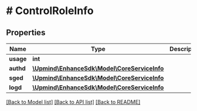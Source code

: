 # # ControlRoleInfo

## Properties

Name | Type | Description | Notes
------------ | ------------- | ------------- | -------------
**usage** | **int** |  |
**authd** | [**\Upmind\EnhanceSdk\Model\CoreServiceInfo**](CoreServiceInfo.md) |  |
**sged** | [**\Upmind\EnhanceSdk\Model\CoreServiceInfo**](CoreServiceInfo.md) |  |
**logd** | [**\Upmind\EnhanceSdk\Model\CoreServiceInfo**](CoreServiceInfo.md) |  |

[[Back to Model list]](../../README.md#models) [[Back to API list]](../../README.md#endpoints) [[Back to README]](../../README.md)

